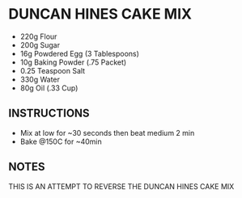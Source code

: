 # DUNCAN HINES CAKE MIX

- 220g Flour
- 200g Sugar
-  16g Powdered Egg (3 Tablespoons)
-  10g Baking Powder (.75 Packet)
- 0.25 Teaspoon Salt
- 330g Water
-  80g Oil (.33 Cup)

## INSTRUCTIONS

- Mix at low for ~30 seconds then beat medium 2 min
- Bake @150C for ~40min

## NOTES

THIS IS AN ATTEMPT TO REVERSE THE DUNCAN HINES CAKE MIX

